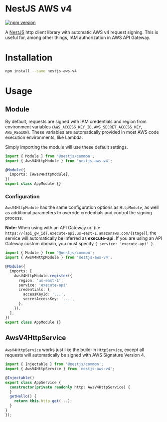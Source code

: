 # NestJS AWS v4

[![npm version](https://img.shields.io/npm/v/nestjs-aws-v4.svg?style=flat-square)](https://www.npmjs.com/package/nestjs-aws-v4)

A [NestJS](https://nestjs.com/) http client library with automatic AWS v4 request signing. This is useful for, among other things, IAM authorization in AWS API Gateway.

# Installation

```bash
npm install --save nestjs-aws-v4
```

# Usage

## Module

By default, requests are signed with IAM credentials and region from environment variables (`AWS_ACCESS_KEY_ID`, `AWS_SECRET_ACCESS_KEY`, `AWS_REGION`). These variables are automatically provided in most AWS code execution environments, like Lambda.

Simply importing the module will use these default settings.

```typescript
import { Module } from '@nestjs/common';
import { AwsV4HttpModule } from 'nestjs-aws-v4';

@Module({
  imports: [AwsV4HttpModule],
})
export class AppModule {}
```

### Configuration

`AwsV4HttpModule` has the same configuration options as `HttpModule`, as well as additional parameters to override credentials and control the signing process.

**Note:** When using with an API Gateway url (i.e. `https://{api_gw_id}.execute-api.us-east-1.amazonaws.com/{stage}`), the service will automatically be inferred as **execute-api**. If you are using an API Gateway custom domain, you must specify `{ service: 'execute-api' }`.

```typescript
import { Module } from '@nestjs/common';
import { AwsV4HttpModule } from 'nestjs-aws-v4';

@Module({
  imports: [
    AwsV4HttpModule.register({
      region: 'us-east-1',
      service: 'execute-api'
      credentials: {
        accessKeyId: '...',
        secretAccessKey: '...',
      },
    }),
  ],
})
export class AppModule {}
```

## AwsV4HttpService

`AwsV4HttpService` works just like the build-in `HttpService`, except all requests will automatically be signed with AWS Signature Version 4.

```typescript
import { Injectable } from '@nestjs/common';
import { AwsV4HttpService } from 'nestjs-aws-v4';

@Injectable()
export class AppService {
  constructor(private readonly http: AwsV4HttpService) {
  }
  getHello() {
    return this.http.get(...);
  }
}
});
```
